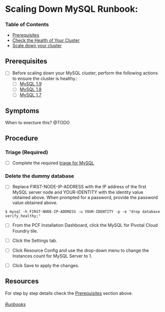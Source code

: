 # Scaling Down MySQL Runbook:

<!-- @TODO https://www.pivotaltracker.com/story/show/141213893  -->

### Table of Contents
- [Prerequisites](#prerequisites)
- [Check the Health of Your Cluster](#http://docs.pivotal.io/p-mysql/1-8/scaling-down.html#check-health)
- [Scale down your cluster](#http://docs.pivotal.io/p-mysql/1-8/scaling-down.html#scale-down)
  

## Prerequisites
- [ ] Before scaling down your MySQL cluster, perform the following actions to ensure the cluster is healthy.:
  - [ ] [MySQL 1.9](http://docs.pivotal.io/p-mysql/1-9/mysql-diag.html)
  - [ ] [MySQL 1.8](http://docs.pivotal.io/p-mysql/1-8/scaling-down.html#check-health)
  - [ ] [MySQL 1.7](http://docs.pivotal.io/p-mysql/1-7/scaling-down.html#check-health)

## Symptoms

When to execture this? @TODO

## Procedure

### Triage (Required)
  - [ ] Complete the required [triage for MySQL](../README.md#triage-required)
  
### Delete the dummy database 
- [ ] Replace FIRST-NODE-IP-ADDRESS with the IP address of the first MySQL server node and YOUR-IDENTITY with the identity value obtained above. When prompted for a password, provide the password value obtained above.
```
$ mysql -h FIRST-NODE-IP-ADDRESS -u YOUR-IDENTITY -p -e "drop database verify_healthy;"
```
- [ ] From the PCF Installation Dashboard, click the MySQL for Pivotal Cloud Foundry tile.

- [ ] Click the Settings tab.

- [ ] Click Resource Config and use the drop-down menu to change the Instances count for MySQL Server to 1.

- [ ] Click Save to apply the changes.


## Resources
For step by step details check the [Prerequisites](#Prerequisites) section above.



###### [Runbooks](../Runbook.md)
